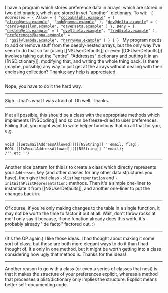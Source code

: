 

I have a program which stores preference data in arrays, which are stored in two dictionaries, which are stored in yet ''another'' dictionary.  To wit:
<code>
{
    Addresses = {
        Allow = {
            "cocoa@alpha.example" = (
                "alice@beta.example",
                "bob@gamma.example"
            ),
            "dev@delta.example" = (
                "carol@epsilon.example",
                "dave@zeta.example"
            )
        },
        Deny = {
            "nested@eta.example" = (
                "eve@theta.example",
                "fred@iota.example"
            ),
            "preferences@kappa.example" = (
                "gail@lambda.example",
                "harry@mu.example"
            )
        }
    }
}
</code>
My program needs to add or remove stuff from the deeply-nested arrays, but the only way I've seen to do that so far (using [[NSUserDefaults]] or even [[CFUserDefaults]]) involves taking out the ''entire'' "Addresses" dictionary and putting it in an [[NSDictionary]], modifying that, and writing the whole thing back.  Is there (maybe, possibly) any way to just get at the arrays without dealing with their enclosing collection?  Thanks; any help is appreciated.

----
Nope, you have to do it the hard way.

----
Sigh... that's what I was afraid of.  Oh well.  Thanks.

----

If at all possible, this should be a class with the appropriate methods which implements [[NSCoding]] and so can be freeze-dried to user preferences. Failing that, you might want to write helper functions that do all that for you, e.g.

<code>
void [[SetEmailAddressAllowed]]([[NSString]] ''email, flag);
BOOL [[IsEmailAddressAllowed]]([[NSString]] ''email);
/'' etc ''/
</code>

----
Another nice pattern for this is to create a class which directly represents your <code>Addresses</code> key (and other classes for any other data structures you have), then give that class <code>-plistRepresentation</code> and <code>-initWithPlistRepresentation:</code> methods. Then it's a simple one-liner to instantiate it from [[NSUserDefaults]], and another one-liner to put the changes back in.

----

Of course, if you're only making changes to the table in a single function, it may not be worth the time to factor it out at all. Wait, don't throw rocks at me! I only say it because, if one function already does this work, it's probably already ''de facto'' factored out. :)

----
(It's the OP again.)  I like those ideas.  I had thought about making it some sort of class, but those are both more elegant ways to do it than I had thought of.  It's only in one method, but it might be worth getting into a class considering how ugly that method is.  Thanks for the ideas!

----
Another reason to go with a class (or even a series of classes that nest) is that it makes the structure of your preferences explicit, whereas a method that processes a plist/dictionary only implies the structure. Explicit means better self-documenting code.